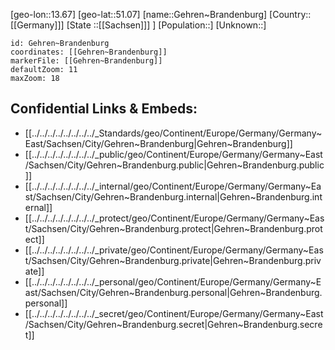 ﻿---
location: [51.07,13.67]
mapzoom: [7,12] 
mapmarker: city 
type: City
tags:
- geo/City


SpocWebEntityId: 30390
isDeleted: false
confidential: public

---
[geo-lon::13.67]
[geo-lat::51.07]
[name::Gehren~Brandenburg]
[Country::[[Germany]]]
[State ::[[Sachsen]]] ]
[Population::]
[Unknown::]


```leaflet
id: Gehren~Brandenburg
coordinates: [[Gehren~Brandenburg]]
markerFile: [[Gehren~Brandenburg]]
defaultZoom: 11 
maxZoom: 18
```


## Confidential Links & Embeds: 
- [[../../../../../../../../_Standards/geo/Continent/Europe/Germany/Germany~East/Sachsen/City/Gehren~Brandenburg|Gehren~Brandenburg]] 
- [[../../../../../../../../_public/geo/Continent/Europe/Germany/Germany~East/Sachsen/City/Gehren~Brandenburg.public|Gehren~Brandenburg.public]] 
- [[../../../../../../../../_internal/geo/Continent/Europe/Germany/Germany~East/Sachsen/City/Gehren~Brandenburg.internal|Gehren~Brandenburg.internal]] 
- [[../../../../../../../../_protect/geo/Continent/Europe/Germany/Germany~East/Sachsen/City/Gehren~Brandenburg.protect|Gehren~Brandenburg.protect]] 
- [[../../../../../../../../_private/geo/Continent/Europe/Germany/Germany~East/Sachsen/City/Gehren~Brandenburg.private|Gehren~Brandenburg.private]] 
- [[../../../../../../../../_personal/geo/Continent/Europe/Germany/Germany~East/Sachsen/City/Gehren~Brandenburg.personal|Gehren~Brandenburg.personal]] 
- [[../../../../../../../../_secret/geo/Continent/Europe/Germany/Germany~East/Sachsen/City/Gehren~Brandenburg.secret|Gehren~Brandenburg.secret]] 
